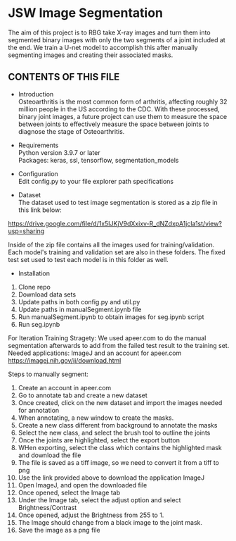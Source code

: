 # JSW Image Segmentation
The aim of this project is to RBG take X-ray images and turn them into segmented binary images with only the two segments of a joint included at the end. We train a U-net model
to accomplish this after manually segmenting images and creating their associated masks. 

CONTENTS OF THIS FILE
---------------------

 * Introduction <br />
Osteoarthritis is the most common form of arthritis, affecting roughly 32 million people in the US according to the CDC. With these processed, binary joint images, a future
project can use them to measure the space between joints to effectively measure the space between joints to diagnose the stage of Osteoarthritis. 

* Requirements <br />
Python version 3.9.7 or later <br />
Packages: keras, ssl, tensorflow, segmentation_models

 * Configuration <br />
Edit config.py to your file explorer path specifications

 * Dataset <br />
The dataset used to test image segmentation is stored as a zip file in this link below:

https://drive.google.com/file/d/1x5IJKjV9dXxixv-R_dNZdxpA1jcla1st/view?usp=sharing

Inside of the zip file contains all the images used for training/validation. Each model's training and validation set are also in these folders. The fixed test set used to
test each model is in this folder as well.

 * Installation <br />
1. Clone repo
2. Download data sets
3. Update paths in both config.py and util.py
4. Update paths in manualSegment.ipynb file
5. Run manualSegment.ipynb to obtain images for seg.ipynb script
6. Run seg.ipynb

For Iteration Training Stragety:
We used apeer.com to do the manual segmentation afterwards to add from the failed test result to the training set.
Needed applications: ImageJ and an account for apeer.com
https://imagej.nih.gov/ij/download.html

Steps to manually segment:
1. Create an account in apeer.com
2. Go to annotate tab and create a new dataset
3. Once created, click on the new dataset and import the images needed for annotation
4. When annotating, a new window to create the masks.
5. Create a new class different from background to annotate the masks
6. Select the new class, and select the brush tool to outline the joints
7. Once the joints are highlighted, select the export button
8. WHen exporting, select the class which contains the highlighted mask and download the file
9. The file is saved as a tiff image, so we need to convert it from a tiff to png
10. Use the link provided above to download the application ImageJ
11. Open ImageJ, and open the downloaded file
12. Once opened, select the Image tab
13. Under the Image tab, select the adjust option and select Brightness/Contrast
14. Once opened, adjust the Brightness from 255 to 1.
15. The Image should change from a black image to the joint mask.
16. Save the image as a png file
